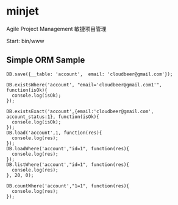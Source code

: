 minjet
======

Agile Project Management 敏捷项目管理


Start: bin/www


Simple ORM Sample
----------


	DB.save({__table: 'account',  email: 'cloudbeer@gmail.com'});

	DB.existsWhere('account', "email='cloudbeer@gmail.com1'", function(isOk){
	  console.log(isOk);
	});

	DB.existsExact('account',{email:'cloudbeer@gmail.com', account_status:1}, function(isOk){
	  console.log(isOk);
	});
	DB.load('account',1, function(res){
	  console.log(res);
	});
	DB.loadWhere('account',"id=1", function(res){
	  console.log(res);
	});
	DB.listWhere('account',"id=1", function(res){
	  console.log(res);
	}, 20, 0);

	DB.countWhere('account',"1=1", function(res){
	  console.log(res);
	});

